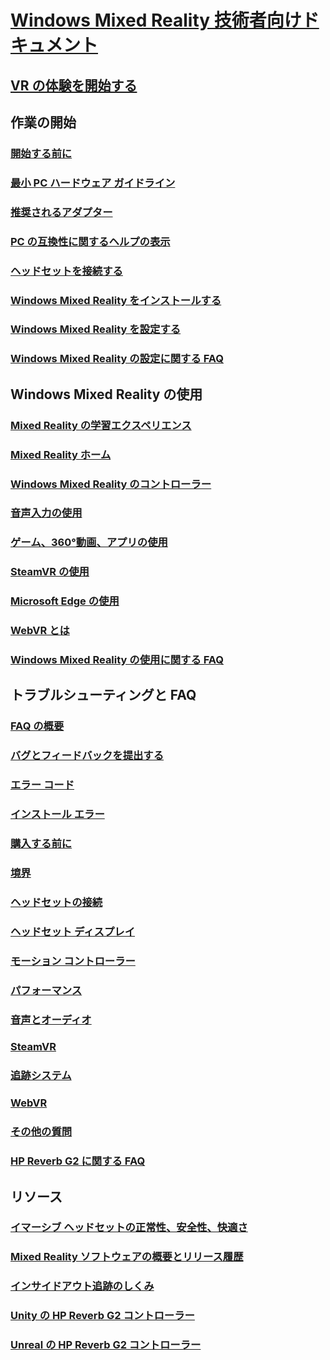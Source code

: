 # [Windows Mixed Reality 技術者向けドキュメント](index.yml)
## [VR の体験を開始する](vr-journey.md)

## 作業の開始
### [開始する前に](before-you-start.md)
### [最小 PC ハードウェア ガイドライン](windows-mixed-reality-minimum-pc-hardware-compatibility-guidelines.md)
### [推奨されるアダプター](recommended-adapters-for-windows-mixed-reality-capable-pcs.md)
### [PC の互換性に関するヘルプの表示](get-help-with-pc-compatibility.md)
### [ヘッドセットを接続する](plug-in-your-headset.md)
### [Windows Mixed Reality をインストールする](install-windows-mixed-reality.md)
### [Windows Mixed Reality を設定する](set-up-windows-mixed-reality.md)
### [Windows Mixed Reality の設定に関する FAQ](wmr-setup-faq.md)

## Windows Mixed Reality の使用
### [Mixed Reality の学習エクスペリエンス](learn-mixed-reality.md)
### [Mixed Reality ホーム](your-mixed-reality-home.md)
### [Windows Mixed Reality のコントローラー](controllers-in-wmr.md)
### [音声入力の使用](using-speech-in-wmr.md)
### [ゲーム、360°動画、アプリの使用](using-games-and-apps-in-windows-mixed-reality.md)
### [SteamVR の使用](using-steamvr-with-windows-mixed-reality.md)
### [Microsoft Edge の使用](using-microsoft-edge.md)
### [WebVR とは](webvr.md)
### [Windows Mixed Reality の使用に関する FAQ](using-wmr-faq.md)

## トラブルシューティングと FAQ
### [FAQ の概要](troubleshooting-windows-mixed-reality.md)
### [バグとフィードバックを提出する](filing-feedback.md)
### [エラー コード](error-codes.md)
### [インストール エラー](installation_errors.md)
### [購入する前に](before-you-buy-faqs.md)
### [境界](boundary-questions.md)
### [ヘッドセットの接続](headset-connectivity.md)
### [ヘッドセット ディスプレイ](headset-display.md)
### [モーション コントローラー](motion-controller-problems.md)
### [パフォーマンス](performance-questions.md)
### [音声とオーディオ](speech-and-audio.md)
### [SteamVR](steamvr-questions.md)
### [追跡システム](tracking.md)
### [WebVR](webvr-questions.md)
### [その他の質問](other-questions.md)
### [HP Reverb G2 に関する FAQ](reverbG2-faq.md)

## リソース
### [イマーシブ ヘッドセットの正常性、安全性、快適さ](wmr-health-safety-comfort.md)
### [Mixed Reality ソフトウェアの概要とリリース履歴](mixed-reality-software.md)
### [インサイドアウト追跡のしくみ](tracking-system.md)
### [Unity の HP Reverb G2 コントローラー](https://docs.microsoft.com/windows/mixed-reality/develop/unity/unity-reverb-g2-controllers)
### [Unreal の HP Reverb G2 コントローラー](https://docs.microsoft.com/windows/mixed-reality/develop/unreal/unreal-reverb-g2-controllers)
